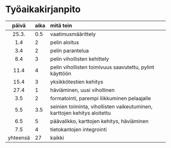 # Työaikakirjanpito

| päivä | aika | mitä tein  |
| :----:|:-----| :-----|
| 25.3. | 0.5  | vaatimusmäärittely |
| 1.4   | 2    | pelin aloitus |
| 3.4   | 2    | pelin parantelua |
| 8.4   | 3    | pelin vihollisten kehittely |
| 11.4  | 4    | pelin vihollisten toimivuus saavutettu, pylint käyttöön |
| 15.4  | 3    | yksikkötestien kehitys |
| 27.4  | 1    | häviäminen, uusi vihollinen
| 3.5   | 2    | formatointi, parempi liikkuminen pelaajalle
| 5.5   | 3.5  | seinien toiminta, vihollisten vaikeutuminen, karttojen kehitys aloitettu
| 6.5   | 5    | päävalikko, karttojen kehitys, häviäminen
| 7.5   | 4    | tietokantojen integrointi
|yhteensä | 27 | kaikki |
